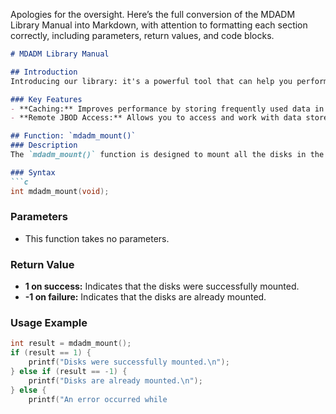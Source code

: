 Apologies for the oversight. Here’s the full conversion of the MDADM Library Manual into Markdown, with attention to formatting each section correctly, including parameters, return values, and code blocks.

```markdown
# MDADM Library Manual

## Introduction
Introducing our library: it's a powerful tool that can help you perform a wide range of tasks quickly and efficiently. Whether you're working with data processing, machine learning, or other computationally intensive tasks, our library is designed to simplify your workflow and help you get the results you need.

### Key Features
- **Caching:** Improves performance by storing frequently used data in memory for fast access. This can be particularly useful when working with large datasets or running complex algorithms that require a lot of computation.
- **Remote JBOD Access:** Allows you to access and work with data stored on remote servers as if they were local, eliminating the need to transfer data back and forth physically.

## Function: `mdadm_mount()`
### Description
The `mdadm_mount()` function is designed to mount all the disks in the JBOD.

### Syntax
```c
int mdadm_mount(void);
```

### Parameters
- This function takes no parameters.

### Return Value
- **1 on success:** Indicates that the disks were successfully mounted.
- **-1 on failure:** Indicates that the disks are already mounted.

### Usage Example
```c
int result = mdadm_mount(); 
if (result == 1) {
    printf("Disks were successfully mounted.\n");
} else if (result == -1) {
    printf("Disks are already mounted.\n");
} else {
    printf("An error occurred while
